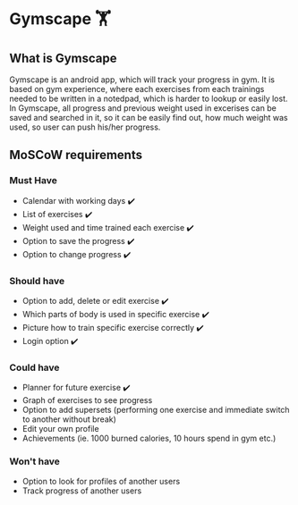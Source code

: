# Gymscape :weight_lifting:

## What is Gymscape
Gymscape is an android app, which will track your progress in gym. It is based on gym experience, where each exercises from each trainings needed to be written in a notedpad, which is harder to lookup or easily lost. In Gymscape, all progress and previous weight used in excerises can be saved and searched in it, so it can be easily find out, how much weight was used, so user can push his/her progress.

## MoSCoW requirements
### Must Have
- Calendar with working days :heavy_check_mark:
- List of exercises :heavy_check_mark:
- Weight used and time trained each exercise :heavy_check_mark:
- Option to save the progress :heavy_check_mark:
- Option to change progress :heavy_check_mark:

### Should have
- Option to add, delete or edit exercise :heavy_check_mark:
- Which parts of body is used in specific exercise :heavy_check_mark:
- Picture how to train specific exercise correctly :heavy_check_mark:
- Login option :heavy_check_mark:

### Could have
- Planner for future exercise :heavy_check_mark:
- Graph of exercises to see progress
- Option to add supersets (performing one exercise and immediate switch to another without break)
- Edit your own profile
- Achievements (ie. 1000 burned calories, 10 hours spend in gym etc.)

### Won't have
- Option to look for profiles of another users
- Track progress of another users
